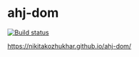 # ahj-dom

[![Build status](https://ci.appveyor.com/api/projects/status/dda1qgo9h6mopwsl?svg=true)](https://ci.appveyor.com/project/nikitakozhukhar/ahj-dom)

https://nikitakozhukhar.github.io/ahj-dom/